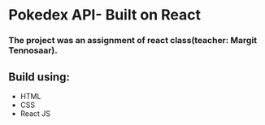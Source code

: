# Pokedex API- Built on React

### The project was an assignment of react class(teacher: Margit Tennosaar).



## Build using:
* HTML
* CSS
* React JS